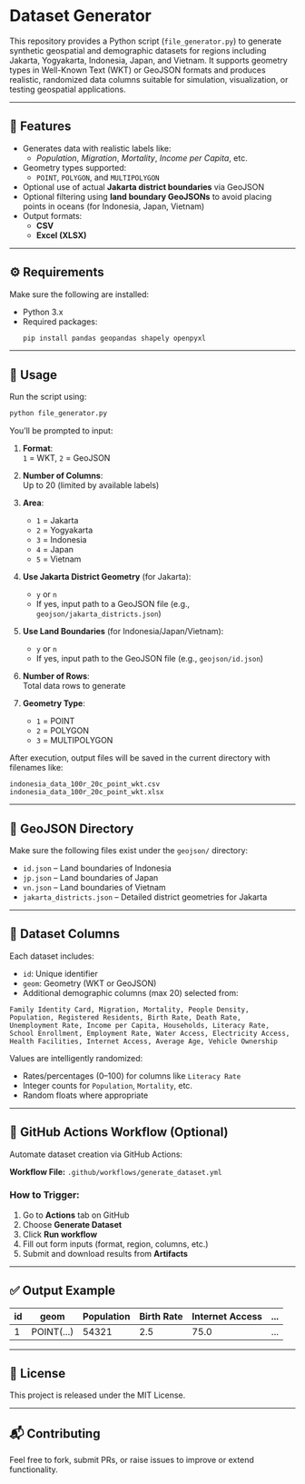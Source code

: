 # Dataset Generator

This repository provides a Python script (`file_generator.py`) to generate synthetic geospatial and demographic datasets for regions including Jakarta, Yogyakarta, Indonesia, Japan, and Vietnam. It supports geometry types in Well-Known Text (WKT) or GeoJSON formats and produces realistic, randomized data columns suitable for simulation, visualization, or testing geospatial applications.

---

## 📌 Features

- Generates data with realistic labels like:
  - *Population*, *Migration*, *Mortality*, *Income per Capita*, etc.
- Geometry types supported:
  - `POINT`, `POLYGON`, and `MULTIPOLYGON`
- Optional use of actual **Jakarta district boundaries** via GeoJSON
- Optional filtering using **land boundary GeoJSONs** to avoid placing points in oceans (for Indonesia, Japan, Vietnam)
- Output formats:
  - **CSV**
  - **Excel (XLSX)**

---

## ⚙️ Requirements

Make sure the following are installed:

- Python 3.x
- Required packages:
  ```bash
  pip install pandas geopandas shapely openpyxl
  ```

---

## 🚀 Usage

Run the script using:

```bash
python file_generator.py
```

You’ll be prompted to input:

1. **Format**:  
   `1` = WKT, `2` = GeoJSON

2. **Number of Columns**:  
   Up to 20 (limited by available labels)

3. **Area**:  
   - `1` = Jakarta  
   - `2` = Yogyakarta  
   - `3` = Indonesia  
   - `4` = Japan  
   - `5` = Vietnam  

4. **Use Jakarta District Geometry** (for Jakarta):  
   - `y` or `n`  
   - If yes, input path to a GeoJSON file (e.g., `geojson/jakarta_districts.json`)

5. **Use Land Boundaries** (for Indonesia/Japan/Vietnam):  
   - `y` or `n`  
   - If yes, input path to the GeoJSON file (e.g., `geojson/id.json`)

6. **Number of Rows**:  
   Total data rows to generate

7. **Geometry Type**:  
   - `1` = POINT  
   - `2` = POLYGON  
   - `3` = MULTIPOLYGON

After execution, output files will be saved in the current directory with filenames like:

```
indonesia_data_100r_20c_point_wkt.csv  
indonesia_data_100r_20c_point_wkt.xlsx
```

---

## 📂 GeoJSON Directory

Make sure the following files exist under the `geojson/` directory:

- `id.json` – Land boundaries of Indonesia  
- `jp.json` – Land boundaries of Japan  
- `vn.json` – Land boundaries of Vietnam  
- `jakarta_districts.json` – Detailed district geometries for Jakarta

---

## 🧪 Dataset Columns

Each dataset includes:

- `id`: Unique identifier
- `geom`: Geometry (WKT or GeoJSON)
- Additional demographic columns (max 20) selected from:

```text
Family Identity Card, Migration, Mortality, People Density,
Population, Registered Residents, Birth Rate, Death Rate,
Unemployment Rate, Income per Capita, Households, Literacy Rate,
School Enrollment, Employment Rate, Water Access, Electricity Access,
Health Facilities, Internet Access, Average Age, Vehicle Ownership
```

Values are intelligently randomized:
- Rates/percentages (0–100) for columns like `Literacy Rate`
- Integer counts for `Population`, `Mortality`, etc.
- Random floats where appropriate

---

## 🤖 GitHub Actions Workflow (Optional)

Automate dataset creation via GitHub Actions:

**Workflow File:** `.github/workflows/generate_dataset.yml`

### How to Trigger:

1. Go to **Actions** tab on GitHub
2. Choose **Generate Dataset**
3. Click **Run workflow**
4. Fill out form inputs (format, region, columns, etc.)
5. Submit and download results from **Artifacts**

---

## ✅ Output Example

| id | geom | Population | Birth Rate | Internet Access | ... |
|----|------|------------|------------|------------------|-----|
| 1  | POINT(...) | 54321 | 2.5 | 75.0 | ... |

---

## 📄 License

This project is released under the MIT License.

---

## 📬 Contributing

Feel free to fork, submit PRs, or raise issues to improve or extend functionality.
